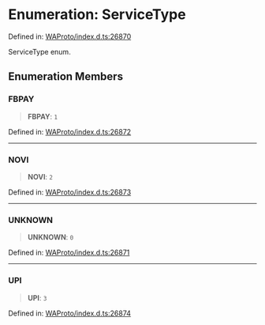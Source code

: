 # Enumeration: ServiceType

Defined in: [WAProto/index.d.ts:26870](https://github.com/Fokusdotid/Baileys/blob/4c54e9ae0a9f37422d51e97c3454891bf06f36e1/WAProto/index.d.ts#L26870)

ServiceType enum.

## Enumeration Members

### FBPAY

> **FBPAY**: `1`

Defined in: [WAProto/index.d.ts:26872](https://github.com/Fokusdotid/Baileys/blob/4c54e9ae0a9f37422d51e97c3454891bf06f36e1/WAProto/index.d.ts#L26872)

***

### NOVI

> **NOVI**: `2`

Defined in: [WAProto/index.d.ts:26873](https://github.com/Fokusdotid/Baileys/blob/4c54e9ae0a9f37422d51e97c3454891bf06f36e1/WAProto/index.d.ts#L26873)

***

### UNKNOWN

> **UNKNOWN**: `0`

Defined in: [WAProto/index.d.ts:26871](https://github.com/Fokusdotid/Baileys/blob/4c54e9ae0a9f37422d51e97c3454891bf06f36e1/WAProto/index.d.ts#L26871)

***

### UPI

> **UPI**: `3`

Defined in: [WAProto/index.d.ts:26874](https://github.com/Fokusdotid/Baileys/blob/4c54e9ae0a9f37422d51e97c3454891bf06f36e1/WAProto/index.d.ts#L26874)
